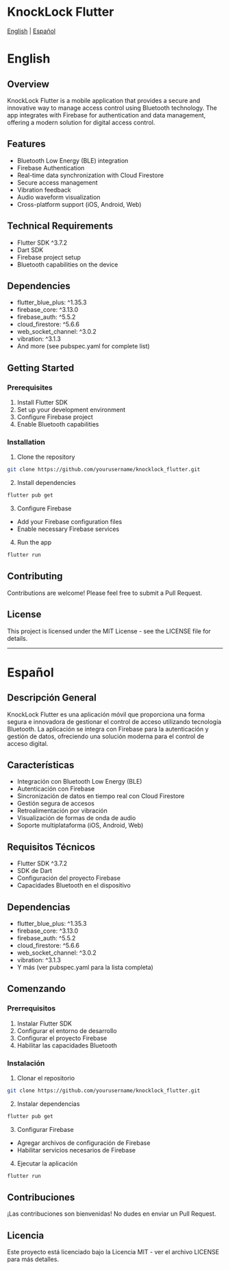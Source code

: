# KnockLock Flutter

[English](#english) | [Español](#español)

<a name="english"></a>
# English

## Overview
KnockLock Flutter is a mobile application that provides a secure and innovative way to manage access control using Bluetooth technology. The app integrates with Firebase for authentication and data management, offering a modern solution for digital access control.

## Features
- Bluetooth Low Energy (BLE) integration
- Firebase Authentication
- Real-time data synchronization with Cloud Firestore
- Secure access management
- Vibration feedback
- Audio waveform visualization
- Cross-platform support (iOS, Android, Web)

## Technical Requirements
- Flutter SDK ^3.7.2
- Dart SDK
- Firebase project setup
- Bluetooth capabilities on the device

## Dependencies
- flutter_blue_plus: ^1.35.3
- firebase_core: ^3.13.0
- firebase_auth: ^5.5.2
- cloud_firestore: ^5.6.6
- web_socket_channel: ^3.0.2
- vibration: ^3.1.3
- And more (see pubspec.yaml for complete list)

## Getting Started

### Prerequisites
1. Install Flutter SDK
2. Set up your development environment
3. Configure Firebase project
4. Enable Bluetooth capabilities

### Installation
1. Clone the repository
```bash
git clone https://github.com/yourusername/knocklock_flutter.git
```

2. Install dependencies
```bash
flutter pub get
```

3. Configure Firebase
- Add your Firebase configuration files
- Enable necessary Firebase services

4. Run the app
```bash
flutter run
```

## Contributing
Contributions are welcome! Please feel free to submit a Pull Request.

## License
This project is licensed under the MIT License - see the LICENSE file for details.

---

<a name="español"></a>
# Español

## Descripción General
KnockLock Flutter es una aplicación móvil que proporciona una forma segura e innovadora de gestionar el control de acceso utilizando tecnología Bluetooth. La aplicación se integra con Firebase para la autenticación y gestión de datos, ofreciendo una solución moderna para el control de acceso digital.

## Características
- Integración con Bluetooth Low Energy (BLE)
- Autenticación con Firebase
- Sincronización de datos en tiempo real con Cloud Firestore
- Gestión segura de accesos
- Retroalimentación por vibración
- Visualización de formas de onda de audio
- Soporte multiplataforma (iOS, Android, Web)

## Requisitos Técnicos
- Flutter SDK ^3.7.2
- SDK de Dart
- Configuración del proyecto Firebase
- Capacidades Bluetooth en el dispositivo

## Dependencias
- flutter_blue_plus: ^1.35.3
- firebase_core: ^3.13.0
- firebase_auth: ^5.5.2
- cloud_firestore: ^5.6.6
- web_socket_channel: ^3.0.2
- vibration: ^3.1.3
- Y más (ver pubspec.yaml para la lista completa)

## Comenzando

### Prerrequisitos
1. Instalar Flutter SDK
2. Configurar el entorno de desarrollo
3. Configurar el proyecto Firebase
4. Habilitar las capacidades Bluetooth

### Instalación
1. Clonar el repositorio
```bash
git clone https://github.com/yourusername/knocklock_flutter.git
```

2. Instalar dependencias
```bash
flutter pub get
```

3. Configurar Firebase
- Agregar archivos de configuración de Firebase
- Habilitar servicios necesarios de Firebase

4. Ejecutar la aplicación
```bash
flutter run
```

## Contribuciones
¡Las contribuciones son bienvenidas! No dudes en enviar un Pull Request.

## Licencia
Este proyecto está licenciado bajo la Licencia MIT - ver el archivo LICENSE para más detalles.
